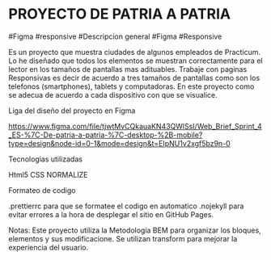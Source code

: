 # PROYECTO DE PATRIA A PATRIA

#Figma
#responsive
#Descripcion general
#Figma
#Responsive

Es un proyecto que muestra ciudades de algunos empleados de Practicum. Lo he diseñado que todos los elementos se muestran correctamente para el lector en los tamaños de pantallas mas adituables. Trabaje con paginas Responsivas es decir de acuerdo a tres tamaños de pantallas como son los telefonos (smartphones), tablets y computadoras. En este proyecto como se adecua de acuerdo a cada dispositivo con que se visualice.

Liga del diseño del proyecto en Figma

https://www.figma.com/file/tjwtMvCQkauaKN43QWlSsI/Web_Brief_Sprint_4_ES-%7C-De-patria-a-patria-%7C-desktop-%2B-mobile?type=design&node-id=0-1&mode=design&t=EIpNU1v2xgf5bz9n-0

Tecnologias utilizadas

Html5
CSS
NORMALIZE

Formateo de codigo

.prettierrc para que se formatee el codigo en automatico
.nojekyll para evitar errores a la hora de desplegar el sitio en GitHub Pages.

Notas:
Este proyecto utiliza la Metodología BEM para organizar los bloques, elementos y sus modificacione. Se utilizan transform para mejorar la experiencia del usuario.
